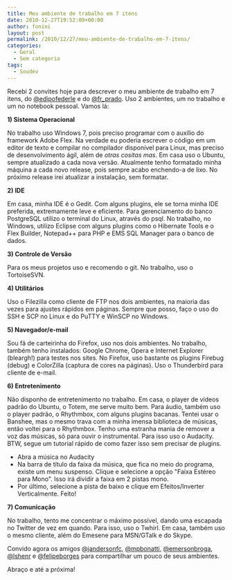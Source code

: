 ```yaml
---
title: Meu ambiente de trabalho em 7 itens
date: 2010-12-27T19:52:09+00:00
author: fonini
layout: post
permalink: /2010/12/27/meu-ambiente-de-trabalho-em-7-itens/
categories:
  - Geral
  - Sem categoria
tags:
  - Soudev
---
```

Recebi 2 convites hoje para descrever o meu ambiente de trabalho em 7 itens, do <a href="http://www.twitter.com/edipofederle" rel="externo nofollow">@edipofederle</a> e do <a href="http://www.twitter.com/fr_prado" rel="externo nofollow">@fr_prado</a>. Uso 2 ambientes, um no trabalho e um no notebook pessoal. Vamos lá:

**1) Sistema Operacional** 

No trabalho uso Windows 7, pois preciso programar com o auxílio do framework Adobe Flex. Na verdade eu poderia escrever o código em um editor de texto e compilar no compilador disponível para Linux, mas preciso de desenvolvimento ágil, além de _otras cositas mas_. Em casa uso o Ubuntu, sempre atualizado a cada nova versão. Atualmente tenho formatado minha máquina a cada novo release, pois sempre acabo enchendo-a de lixo. No próximo release irei atualizar a instalação, sem formatar.

**2) IDE** 

Em casa, minha IDE é o Gedit. Com alguns plugins, ele se torna minha IDE preferida, extremamente leve e eficiente. Para gerenciamento do banco PostgreSQL utilizo o terminal do Linux, através do psql. No trabalho, no Windows, utilizo Eclipse com alguns plugins como o Hibernate Tools e o Flex Builder, Notepad++ para PHP e EMS SQL Manager para o banco de dados.

**3) Controle de Versão**

Para os meus projetos uso e recomendo o git. No trabalho, uso o TortoiseSVN.

**4) Utilitários** 

Uso o Filezilla como cliente de FTP nos dois ambientes, na maioria das vezes para ajustes rápidos em páginas. Sempre que posso, faço o uso do SSH e SCP no Linux e do PuTTY e WinSCP no Windows.

**5) Navegador/e-mail** 

Sou fã de carteirinha do Firefox, uso nos dois ambientes. No trabalho, também tenho instalados: Google Chrome, Opera e Internet Explorer (bleargh!) para testes nos sites. No Firefox, uso bastante os plugins Firebug (debug) e ColorZilla (captura de cores na páginas). Uso o Thunderbird para cliente de e-mail.

**6) Entretenimento**

Não disponho de entretenimento no trabalho. Em casa, o player de vídeos padrão do Ubuntu, o Totem, me serve muito bem. Para áudio, também uso o player padrão, o Rhythmbox, com alguns plugins bacanas. Tentei usar o Banshee, mas o mesmo trava com a minha imensa biblioteca de músicas, então voltei para o Rhythmbox. Tenho uma estranha mania de remover a voz das músicas, só para ouvir o instrumental. Para isso uso o Audacity. BTW, segue um tutorial rápido de como fazer isso sem precisar de plugins.

- Abra a música no Audacity
- Na barra de título da faixa da música, que fica no meio do programa, existe um menu suspenso. Clique e selecione a opção "Faixa Estéreo para Mono". Isso irá dividir a faixa em 2 pistas mono.	  
- Por último, selecione a pista de baixo e clique em Efeitos/Inverter Verticalmente. Feito!

**7) Comunicação**

No trabalho, tento me concentrar o máximo possível, dando uma escapada no Twitter de vez em quando. Para isso, uso o Twhirl. Em casa, também uso o mesmo cliente, além do Emesene para MSN/GTalk e do Skype.

Convido agora os amigos <a href="http://www.twitter.com/jandersonfc" rel="externo nofollow">@jandersonfc</a>, <a href="http://www.twitter.com/mpbonatti" rel="externo nofollow">@mpbonatti</a>, <a href="http://www.twitter.com/emersonbroga" rel="externo nofollow">@emersonbroga</a>, <a href="http://www.twitter.com/lshenr" rel="externo nofollow">@lshenr</a> e <a href="http://www.twitter.com/felipeborges" rel="externo nofollow">@felipeborges</a> para compartilhar um pouco de seus ambientes.

Abraço e até a próxima!